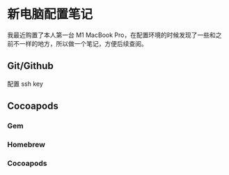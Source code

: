 # 新电脑配置笔记

我最近购置了本人第一台 M1 MacBook Pro，在配置环境的时候发现了一些和之前不一样的地方，所以做一个笔记，方便后续查阅。

## Git/Github

配置 ssh key



## Cocoapods

### Gem

### Homebrew

### Cocoapods

